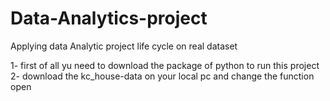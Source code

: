 # Data-Analytics-project
Applying data Analytic project life cycle on real dataset

1- first of all yu need to download the package of python to run this project 
2- download the kc_house-data on your local pc and change the function open 
